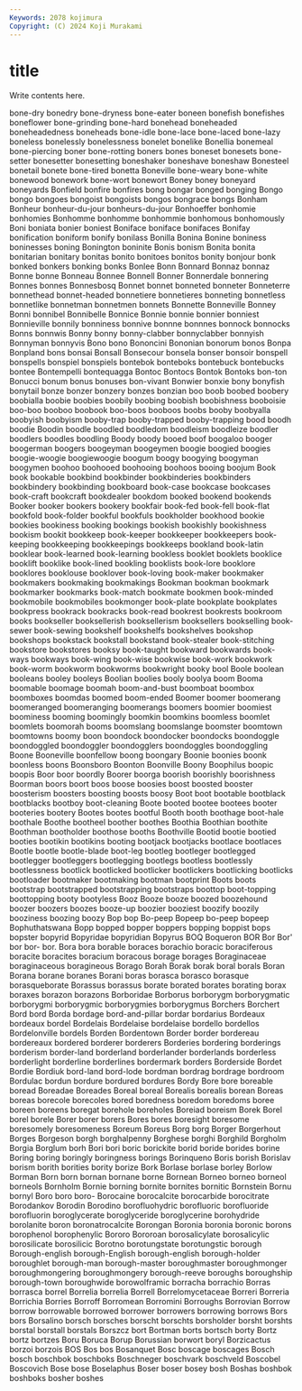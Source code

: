 ```yaml
---
Keywords: 2078 kojimura
Copyright: (C) 2024 Koji Murakami
---
```


# title

Write contents here.



 bone-dry bonedry bone-dryness bone-eater
boneen bonefish bonefishes boneflower bone-grinding bone-hard bonehead boneheaded boneheadedness boneheads
bone-idle bone-lace bone-laced bone-lazy boneless bonelessly bonelessness bonelet bonelike Bonellia
bonemeal bone-piercing boner bone-rotting boners bones boneset bonesets bone-setter bonesetter
bonesetting boneshaker boneshave boneshaw Bonesteel bonetail bonete bone-tired bonetta Boneville
bone-weary bone-white bonewood bonework bone-wort bonewort Boney boney boneyard boneyards
Bonfield bonfire bonfires bong bongar bonged bonging Bongo bongo bongoes
bongoist bongoists bongos bongrace bongs Bonham Bonheur bonheur-du-jour bonheurs-du-jour Bonhoeffer
bonhomie bonhomies Bonhomme bonhomme bonhommie bonhomous bonhomously Boni boniata bonier
boniest Boniface boniface bonifaces Bonifay bonification boniform bonify bonilass Bonilla
Bonina Bonine boniness boninesses boning Bonington boninite Bonis bonism Bonita
bonita bonitarian bonitary bonitas bonito bonitoes bonitos bonity bonjour bonk
bonked bonkers bonking bonks Bonlee Bonn Bonnard Bonnaz bonnaz Bonne
bonne Bonneau Bonnee Bonnell Bonner Bonnerdale bonnering Bonnes bonnes Bonnesbosq
Bonnet bonnet bonneted bonneter Bonneterre bonnethead bonnet-headed bonnetiere bonnetieres bonneting
bonnetless bonnetlike bonnetman bonnetmen bonnets Bonnette Bonneville Bonney Bonni bonnibel
Bonnibelle Bonnice Bonnie bonnie bonnier bonniest Bonnieville bonnily bonniness bonnive
bonnne bonnnes bonnock bonnocks Bonns bonnwis Bonny bonny bonny-clabber bonnyclabber
bonnyish Bonnyman bonnyvis Bono bono Bononcini Bononian bonorum bonos Bonpa
Bonpland bons bonsai Bonsall Bonsecour bonsela bonser bonsoir bonspell bonspells
bonspiel bonspiels bontebok bonteboks bontebuck bontebucks bontee Bontempelli bontequagga Bontoc
Bontocs Bontok Bontoks bon-ton Bonucci bonum bonus bonuses bon-vivant Bonwier
bonxie bony bonyfish bonytail bonze bonzer bonzery bonzes bonzian boo
boob boobed boobery boobialla boobie boobies boobily boobing boobish boobishness
booboisie boo-boo booboo boobook boo-boos booboos boobs booby boobyalla boobyish
boobyism booby-trap booby-trapped booby-trapping bood boodh boodie Boodin boodle boodled
boodledom boodleism boodleize boodler boodlers boodles boodling Boody boody booed
boof boogaloo booger boogerman boogers boogeyman boogeymen boogie boogied boogies
boogie-woogie boogiewoogie boogum boogy boogying boogyman boogymen boohoo boohooed boohooing
boohoos booing boojum Book book bookable bookbind bookbinder bookbinderies bookbinders
bookbindery bookbinding bookboard book-case bookcase bookcases book-craft bookcraft bookdealer bookdom
booked bookend bookends Booker booker bookers bookery bookfair book-fed book-fell
book-flat bookfold book-folder bookful bookfuls bookholder bookhood bookie bookies bookiness
booking bookings bookish bookishly bookishness bookism bookit bookkeep book-keeper bookkeeper
bookkeepers book-keeping bookkeeping bookkeepings bookkeeps bookland book-latin booklear book-learned book-learning
bookless booklet booklets booklice booklift booklike book-lined bookling booklists book-lore
booklore booklores booklouse booklover book-loving book-maker bookmaker bookmakers bookmaking bookmakings
Bookman bookman bookmark bookmarker bookmarks book-match bookmate bookmen book-minded bookmobile
bookmobiles bookmonger book-plate bookplate bookplates bookpress bookrack bookracks book-read bookrest
bookrests bookroom books bookseller booksellerish booksellerism booksellers bookselling book-sewer book-sewing
bookshelf bookshelfs bookshelves bookshop bookshops bookstack bookstall bookstand book-stealer book-stitching
bookstore bookstores booksy book-taught bookward bookwards book-ways bookways book-wing book-wise
bookwise book-work bookwork book-worm bookworm bookworms bookwright booky bool Boole
boolean booleans booley booleys Boolian boolies booly boolya boom Booma
boomable boomage boomah boom-and-bust boomboat boombox boomboxes boomdas boomed boom-ended
Boomer boomer boomerang boomeranged boomeranging boomerangs boomers boomier boomiest boominess
booming boomingly boomkin boomkins boomless boomlet boomlets boomorah booms boomslang
boomslange boomster boomtown boomtowns boomy boon boondock boondocker boondocks boondoggle
boondoggled boondoggler boondogglers boondoggles boondoggling Boone Booneville boonfellow boong boongary
Boonie boonies boonk boonless boons Boonsboro Boonton Boonville Boony Boophilus
boopic boopis Boor boor boordly Boorer boorga boorish boorishly boorishness
Boorman boors boort boos boose boosies boost boosted booster boosterism
boosters boosting boosts boosy Boot boot bootable bootblack bootblacks bootboy
boot-cleaning Boote booted bootee bootees booter booteries bootery Bootes bootes
bootful Booth booth boothage boot-hale boothale Boothe bootheel boother boothes
Boothia Boothian boothite Boothman bootholder boothose booths Boothville Bootid bootie
bootied booties bootikin bootikins booting bootjack bootjacks bootlace bootlaces Bootle
bootle bootle-blade boot-leg bootleg bootleger bootlegged bootlegger bootleggers bootlegging bootlegs
bootless bootlessly bootlessness bootlick bootlicked bootlicker bootlickers bootlicking bootlicks bootloader
bootmaker bootmaking bootman bootprint Boots boots bootstrap bootstrapped bootstrapping bootstraps
boottop boot-topping boottopping booty bootyless Booz Booze booze boozed boozehound
boozer boozers boozes booze-up boozier booziest boozify boozily booziness boozing
boozy Bop bop Bo-peep Bopeep bo-peep bopeep Bophuthatswana Bopp bopped
bopper boppers bopping boppist bops bopster bopyrid Bopyridae bopyridian Bopyrus
BOQ Boqueron BOR Bor Bor' bor bor- bor. Bora bora
borable boraces borachio boracic boraciferous boracite boracites boracium boracous borage
borages Boraginaceae boraginaceous boragineous Borago Borah Borak borak boral borals
Boran Borana borane boranes Borani boras borasca borasco borasque borasqueborate
Borassus borassus borate borated borates borating borax boraxes borazon borazons
Borboridae Borborus borborygm borborygmatic borborygmi borborygmic borborygmies borborygmus Borchers Borchert
Bord bord Borda bordage bord-and-pillar bordar bordarius Bordeaux bordeaux bordel
Bordelais Bordelaise bordelaise bordello bordellos Bordelonville bordels Borden Bordentown Border
border bordereau bordereaux bordered borderer borderers Borderies bordering borderings borderism
border-land borderland borderlander borderlands borderless borderlight borderline borderlines bordermark borders
Borderside Bordet Bordie Bordiuk bord-land bord-lode bordman bordrag bordrage bordroom
Bordulac bordun bordure bordured bordures Bordy Bore bore boreable boread
Boreadae Boreades Boreal boreal Borealis borealis borean Boreas boreas borecole
borecoles bored boredness boredom boredoms boree boreen boreens boregat borehole
boreholes Boreiad boreism Borek Borel borel borele Borer borer borers
Bores bores boresight boresome boresomely boresomeness Boreum Boreus Borg borg
Borger Borgerhout Borges Borgeson borgh borghalpenny Borghese borghi Borghild Borgholm
Borgia Borglum borh Bori bori boric borickite borid boride borides
borine Boring boring boringly boringness borings Borinqueno Boris borish Borislav
borism borith borities bority borize Bork Borlase borlase borley Borlow
Borman Born born bornan bornane borne Bornean Borneo borneo borneol
borneols Bornholm Bornie borning bornite bornites bornitic Bornstein Bornu bornyl
Boro boro boro- Borocaine borocalcite borocarbide borocitrate Borodankov Borodin Borodino
borofluohydric borofluoric borofluoride borofluorin boroglycerate boroglyceride boroglycerine borohydride borolanite boron
boronatrocalcite Borongan Boronia boronia boronic borons borophenol borophenylic Bororo Bororoan
borosalicylate borosalicylic borosilicate borosilicic Borotno borotungstate borotungstic borough Borough-english borough-English
borough-english borough-holder boroughlet borough-man borough-master boroughmaster boroughmonger boroughmongering boroughmongery borough-reeve
boroughs boroughship borough-town boroughwide borowolframic borracha borrachio Borras borrasca borrel
Borrelia borrelia Borrell Borrelomycetaceae Borreri Borreria Borrichia Borries Borroff Borromean
Borromini Borroughs Borrovian Borrow borrow borrowable borrowed borrower borrowers borrowing
borrows Bors bors Borsalino borsch borsches borscht borschts borsholder borsht
borshts borstal borstall borstals Borszcz bort Bortman borts bortsch borty
Bortz bortz bortzes Boru Boruca Borup Borussian borwort boryl Borzicactus
borzoi borzois BOS Bos bos Bosanquet Bosc boscage boscages Bosch
bosch boschbok boschboks Boschneger boschvark boschveld Boscobel Boscovich Bose bose
Boselaphus Boser boser bosey bosh Boshas boshbok boshboks bosher boshes
